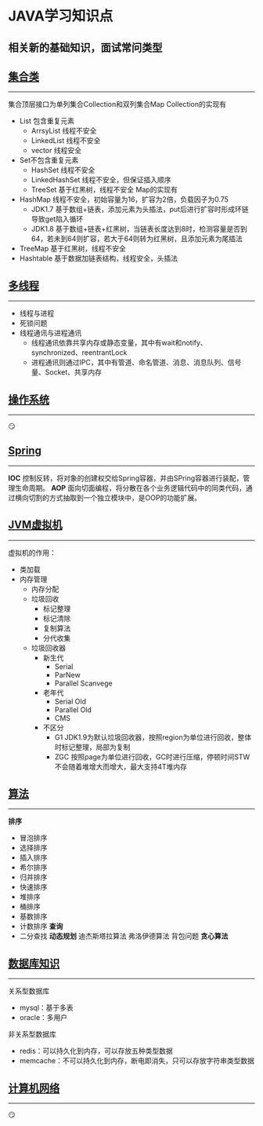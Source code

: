 # JAVA学习知识点
相关新的基础知识，面试常问类型
--------
## [集合类](/集合类.md)
****************
集合顶层接口为单列集合Collection和双列集合Map
Collection的实现有
+ List 包含重复元素
  + ArrsyList 线程不安全
  + LinkedList 线程不安全
  + vector 线程安全
+ Set不包含重复元素
  + HashSet 线程不安全
  + LinkedHashSet 线程不安全，但保证插入顺序
  + TreeSet 基于红黑树，线程不安全
  Map的实现有
+ HashMap 线程不安全，初始容量为16，扩容为2倍，负载因子为0.75
  + JDK1.7 基于数组+链表，添加元素为头插法，put后进行扩容时形成环链导致get陷入循环
  + JDK1.8 基于数组+链表+红黑树，当链表长度达到8时，检测容量是否到64，若未到64则扩容，若大于64则转为红黑树，且添加元素为尾插法
+ TreeMap 基于红黑树，线程不安全
+ Hashtable 基于数据加链表结构，线程安全，头插法
## [多线程](/多线程.md)
****************
+ 线程与进程
+ 死锁问题
+ 线程通讯与进程通讯
  + 线程通讯依靠共享内存或静态变量，其中有wait和notify、synchronized、reentrantLock
  + 进程通讯则通过IPC，其中有管道、命名管道、消息、消息队列、信号量、Socket、共享内存
## [操作系统](/操作系统.md)
****************
:smirk:
## [Spring](/Spring.md)
****************
**IOC**
控制反转，将对象的创建权交给Spring容器，并由SPring容器进行装配，管理生命周期。
**AOP**
面向切面编程，将分散在各个业务逻辑代码中的同类代码，通过横向切割的方式抽取到一个独立模块中，是OOP的功能扩展。
## [JVM虚拟机](/虚拟机.md)
****************
 虚拟机的作用：
 + 类加载
 + 内存管理
   + 内存分配
   + 垃圾回收
     + 标记整理
     + 标记清除
     + 复制算法
     + 分代收集
   + 垃圾回收器
     + 新生代
       + Serial
       + ParNew
       + Parallel Scanvege
     + 老年代
       + Serial Old
       + Parallel Old
       + CMS
     + 不区分
       + G1 JDK1.9为默认垃圾回收器，按照region为单位进行回收，整体时标记整理，局部为复制
       + ZGC 按照page为单位进行回收，GC时进行压缩，停顿时间STW不会随着堆增大而增大，最大支持4T堆内存
## [算法](/算法.md) 
****************
**排序**
+ 冒泡排序
+ 选择排序
+ 插入排序
+ 希尔排序
+ 归并排序
+ 快速排序
+ 堆排序
+ 桶排序
+ 基数排序
+ 计数排序
**查询**
+ 二分查找
**动态规划**
迪杰斯塔拉算法
弗洛伊德算法
背包问题
**贪心算法**
## [数据库知识](/数据库.md) 
****************
关系型数据库
+ mysql：基于多表
+ oracle：多用户

非关系型数据库
+ redis：可以持久化到内存，可以存放五种类型数据
+ memcache：不可以持久化到内存，断电即消失，只可以存放字符串类型数据
## [计算机网络](/计算机网络.md)
****************
:smirk:
